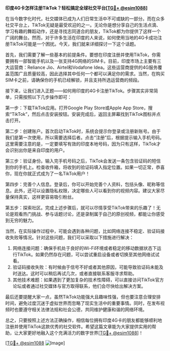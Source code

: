 **印度4G卡怎样注册TikTok？轻松搞定全球社交平台[[TG💪+ @esim1088](https://t.me/s/esim1088)]**

在当今数字化时代，社交媒体已成为人们日常生活中不可或缺的一部分。而在众多社交平台上，TikTok无疑是最受欢迎的之一。无论你是想分享自己的生活点滴、学习有趣的舞蹈动作，还是寻找志同道合的朋友，TikTok都为你提供了这样一个广阔的舞台。然而，对于许多生活在印度的人来说，如何使用当地的4G卡成功注册TikTok可能是一个困扰。今天，我们就来详细探讨一下这个话题。

首先，我们需要了解一些基本的前提条件。要想在印度注册并使用TikTok，你需要拥有一部智能手机以及一张支持4G网络的SIM卡。目前，印度市场上主要有三大运营商：Reliance Jio、Airtel和Vodafone Idea。这些运营商提供的4G服务覆盖范围广且质量较高，因此选择其中任何一个都可以满足你的需求。当然，在购买SIM卡之前，请确保你的手机已经解锁，并且支持所选运营商的频段。

接下来，让我们进入正题——如何用印度的4G卡注册TikTok。步骤其实非常简单，只需按照以下几步操作即可：

第一步：下载TikTok应用。打开Google Play Store或Apple App Store，搜索“TikTok”，然后点击安装按钮。安装完成后，返回主屏幕找到TikTok图标并点击打开。

第二步：创建账户。首次启动TikTok时，系统会提示你登录或注册新账号。由于我们是第一次使用，所以需要选择后者。点击“注册”后，根据提示输入手机号码。这里需要注意的是，一定要填写有效的印度本地号码，因为只有这样，TikTok才会识别出你是来自印度的用户。

第三步：验证身份。输入完手机号码之后，TikTok会发送一条包含验证码的短信到你的手机上。检查收件箱，将收到的验证码填入指定位置。如果一切正常，恭喜你，现在你就正式成为了一名TikTok用户！

第四步：完善个人信息。登录后，你可以开始完善个人资料，包括头像、昵称等信息。此外，还可以设置隐私权限，决定哪些人可以看到你的视频内容。建议大家尽量保持真实，这样更容易吸引粉丝。

第五步：探索社区。完成上述步骤后，就可以尽情享受TikTok带来的乐趣了！无论是观看热门挑战、参与话题讨论，还是录制属于自己的原创视频，都能让你感受到无穷的魅力。

当然，在实际操作过程中，可能会遇到各种问题，比如网络连接不稳定、验证码接收失败等情况。针对这些问题，我们可以采取以下措施进行解决：

1. 网络连接问题：确保手机处于良好的Wi-Fi环境或者稳定的移动数据状态下运行TikTok。如果仍然存在问题，可以尝试重启设备或者切换至其他网络试试看。
2. 验证码接收失败：有时候由于信号不好或者其他原因，可能导致验证码未能及时送达。这时可以稍后再试几次，或者直接联系客服寻求帮助。
3. 其他技术难题：如果遇到了更加复杂的技术性障碍，可以直接访问TikTok官方论坛或者通过社交媒体与官方取得联系，他们会尽快给出解决方案。

最后还要提醒大家一点，虽然TikTok功能强大且趣味性强，但也要注意合理安排时间，避免过度沉迷于虚拟世界而忽略了现实生活中的重要事情。同时，在发布视频时也要遵守相关法律法规和社会公德，共同维护健康和谐的网络环境。

总之，只要按照上述方法正确操作，相信每位拥有印度4G卡的朋友都能够顺利地注册并使用TikTok这款优秀的社交软件。希望这篇文章能为大家提供实用的帮助，让大家更好地融入这个充满活力的数字世界[[TG💪+ @esim1088](https://t.me/s/esim1088)]！

[[TG💪+ @esim1088](https://t.me/s/esim1088) ![Image](https://i.postimg.cc/4NQfJmqS/Snipaste-2025-05-13-00-14-12.png)]